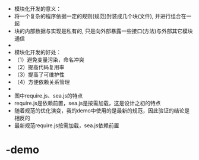 * 模块化开发的意义：
* 将一个复杂的程序依据一定的规则(规范)封装成几个块(文件), 并进行组合在一起
* 块的内部数据与实现是私有的, 只是向外部暴露一些接口(方法)与外部其它模块通信
*
* 模块化开发的好处：
* （1）避免变量污染，命名冲突
* （2）提高代码复用率
* （3）提高了可维护性
* （4）方便依赖关系管理
*
* 图中require.js、sea.js的特点
* require.js是依赖前置，sea.js是按需加载，这是设计之初的特点
* 随着规范的优化演变，我的demo中使用的是最新的规范，因此验证的结论是相反的
* 最新规范require.js按需加载，sea.js依赖前置
# -demo
